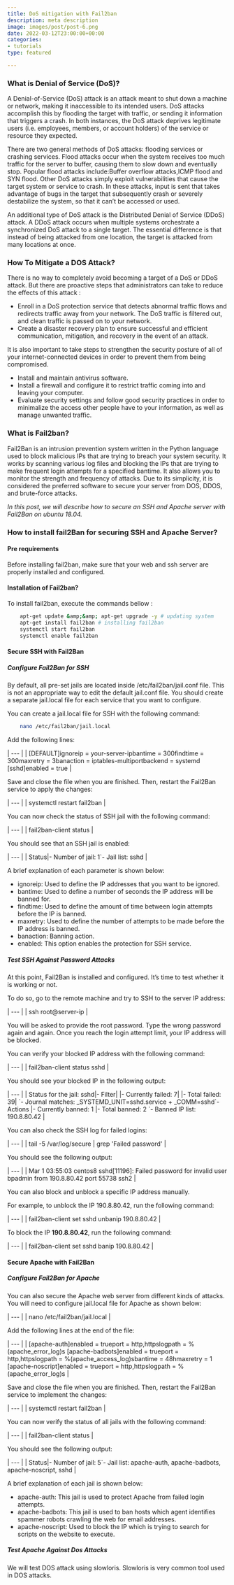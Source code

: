 ```yaml
---
title: DoS mitigation with Fail2ban
description: meta description
image: images/post/post-6.png
date: 2022-03-12T23:00:00+00:00
categories:
- tutorials
type: featured

---
```

### What is Denial of Service (DoS)?

A Denial-of-Service (DoS) attack is an attack meant to shut down a machine or network, making it inaccessible to its intended users. DoS attacks accomplish this by flooding the target with traffic, or sending it information that triggers a crash. In both instances, the DoS attack deprives legitimate users (i.e. employees, members, or account holders) of the service or resource they expected.

There are two general methods of DoS attacks: flooding services or crashing services. Flood attacks occur when the system receives too much traffic for the server to buffer, causing them to slow down and eventually stop. Popular flood attacks include:Buffer overflow attacks,ICMP flood and SYN flood. Other DoS attacks simply exploit vulnerabilities that cause the target system or service to crash. In these attacks, input is sent that takes advantage of bugs in the target that subsequently crash or severely destabilize the system, so that it can’t be accessed or used.

An additional type of DoS attack is the Distributed Denial of Service (DDoS) attack. A DDoS attack occurs when multiple systems orchestrate a synchronized DoS attack to a single target. The essential difference is that instead of being attacked from one location, the target is attacked from many locations at once.

### How To Mitigate a DOS Attack?

There is no way to completely avoid becoming a target of a DoS or DDoS attack. But there are proactive steps that administrators can take to reduce the effects of this attack :

* Enroll in a DoS protection service that detects abnormal traffic flows and redirects traffic away from your network. The DoS traffic is filtered out, and clean traffic is passed on to your network.
* Create a disaster recovery plan to ensure successful and efficient communication, mitigation, and recovery in the event of an attack.

It is also important to take steps to strengthen the security posture of all of your internet-connected devices in order to prevent them from being compromised.

* Install and maintain antivirus software.
* Install a firewall and configure it to restrict traffic coming into and leaving your computer.
* Evaluate security settings and follow good security practices in order to minimalize the access other people have to your information, as well as manage unwanted traffic.

### What is Fail2ban?

Fail2Ban is an intrusion prevention system written in the Python language used to block malicious IPs that are trying to breach your system security. It works by scanning various log files and blocking the IPs that are trying to make frequent login attempts for a specified bantime. It also allows you to monitor the strength and frequency of attacks. Due to its simplicity, it is considered the preferred software to secure your server from DOS, DDOS, and brute-force attacks.

_In this post, we will describe how to secure an SSH and Apache server with Fail2Ban on ubuntu 18.04._

### **How to install fail2Ban for securing SSH and Apache Server?**

#### **Pre requirements**

Before installing fail2ban, make sure that your web and ssh server are properly installed and configured.

#### **Installation of Fail2ban?**

To install fail2ban, execute the commands bellow :

```bash
    apt-get update &amp;&amp; apt-get upgrade -y # updating system
    apt-get install fail2ban # installing fail2ban
    systemctl start fail2ban 
    systemctl enable fail2ban
```
 
#### **Secure SSH with Fail2Ban**

##### **Configure Fail2Ban for SSH**

By default, all pre-set jails are located inside /etc/fail2ban/jail.conf file. This is not an appropriate way to edit the default jail.conf file. You should create a separate jail.local file for each service that you want to configure.

You can create a jail.local file for SSH with the following command:
```bash
    nano /etc/fail2ban/jail.local
```

Add the following lines:

| --- |
| \[DEFAULT\]ignoreip = your-server-ipbantime = 300findtime = 300maxretry = 3banaction = iptables-multiportbackend = systemd \[sshd\]enabled = true |

Save and close the file when you are finished. Then, restart the Fail2Ban service to apply the changes:

| --- |
| systemctl restart fail2ban |

You can now check the status of SSH jail with the following command:

| --- |
| fail2ban-client status |

You should see that an SSH jail is enabled:

| --- |
| Status\|- Number of jail: 1\`- Jail list: sshd |

A brief explanation of each parameter is shown below:

* ignoreip: Used to define the IP addresses that you want to be ignored.
* bantime: Used to define a number of seconds the IP address will be banned for.
* findtime: Used to define the amount of time between login attempts before the IP is banned.
* maxretry: Used to define the number of attempts to be made before the IP address is banned.
* banaction: Banning action.
* enabled: This option enables the protection for SSH service.

##### **Test SSH Against Password Attacks**

At this point, Fail2Ban is installed and configured. It’s time to test whether it is working or not.

To do so, go to the remote machine and try to SSH to the server IP address:

| --- |
| ssh root@server-ip |

You will be asked to provide the root password. Type the wrong password again and again. Once you reach the login attempt limit, your IP address will be blocked.

You can verify your blocked IP address with the following command:

| --- |
| fail2ban-client status sshd |

You should see your blocked IP in the following output:

| --- |
| Status for the jail: sshd\|- Filter\| \|- Currently failed: 7\| \|- Total failed: 39\| \`- Journal matches: _SYSTEMD_UNIT=sshd.service + _COMM=sshd\`- Actions \|- Currently banned: 1 \|- Total banned: 2 \`- Banned IP list: 190.8.80.42 |

You can also check the SSH log for failed logins:

| --- |
| tail -5 /var/log/secure \| grep 'Failed password' |

You should see the following output:

| --- |
| Mar 1 03:55:03 centos8 sshd\[11196\]: Failed password for invalid user bpadmin from 190.8.80.42 port 55738 ssh2 |

You can also block and unblock a specific IP address manually.

For example, to unblock the IP 190.8.80.42, run the following command:

| --- |
| fail2ban-client set sshd unbanip 190.8.80.42 |

To block the IP **190.8.80.42**, run the following command:

| --- |
| fail2ban-client set sshd banip 190.8.80.42 |

#### **Secure Apache with Fail2Ban**

##### **Configure Fail2Ban for Apache**

You can also secure the Apache web server from different kinds of attacks. You will need to configure jail.local file for Apache as shown below:

| --- |
| nano /etc/fail2ban/jail.local |

Add the following lines at the end of the file:

| --- |
| \[apache-auth\]enabled = trueport = http,httpslogpath = %(apache_error_log)s \[apache-badbots\]enabled = trueport = http,httpslogpath = %(apache_access_log)sbantime = 48hmaxretry = 1 \[apache-noscript\]enabled = trueport = http,httpslogpath = %(apache_error_log)s |

Save and close the file when you are finished. Then, restart the Fail2Ban service to implement the changes:

| --- |
| systemctl restart fail2ban |

You can now verify the status of all jails with the following command:

| --- |
| fail2ban-client status |

You should see the following output:

| --- |
| Status\|- Number of jail: 5\`- Jail list: apache-auth, apache-badbots, apache-noscript, sshd |

A brief explanation of each jail is shown below:

* apache-auth: This jail is used to protect Apache from failed login attempts.
* apache-badbots: This jail is used to ban hosts which agent identifies spammer robots crawling the web for email addresses.
* apache-noscript: Used to block the IP which is trying to search for scripts on the website to execute.

##### **Test Apache Against Dos Attacks**

We will test DOS attack using slowloris. Slowloris is very common tool used in DOS attacks.